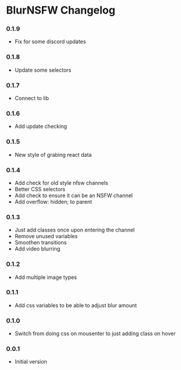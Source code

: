 # BlurNSFW Changelog

### 0.1.9

 - Fix for some discord updates

### 0.1.8

 - Update some selectors

### 0.1.7

 - Connect to lib

### 0.1.6

 - Add update checking

### 0.1.5

 - New style of grabing react data

### 0.1.4

 - Add check for old style nfsw channels
 - Better CSS selectors
 - Add check to ensure it can be an NSFW channel
 - Add overflow: hidden; to parent

### 0.1.3

 - Just add classes once upon entering the channel
 - Remove unused variables
 - Smoothen transitions
 - Add video blurring

### 0.1.2

 - Add multiple image types

### 0.1.1

 - Add css variables to be able to adjust blur amount

### 0.1.0

 - Switch from doing css on mousenter to just adding class on hover

### 0.0.1

 - Initial version